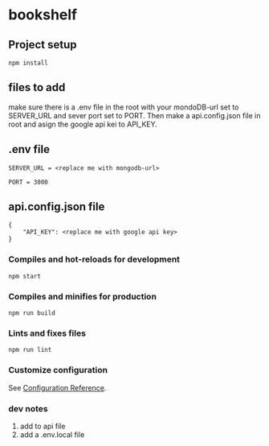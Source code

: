 # bookshelf

## Project setup
```
npm install
```
## files to add
make sure there is a .env file in the root with your mondoDB-url set to SERVER_URL and sever port set to PORT. Then make a api.config.json file in root and asign the google api kei to API_KEY.

## .env file
```
SERVER_URL = <replace me with mongodb-url>

PORT = 3000
```
## api.config.json file
```
{
    "API_KEY": <replace me with google api key>
}
```

### Compiles and hot-reloads for development
```
npm start
```

### Compiles and minifies for production
```
npm run build
```

### Lints and fixes files
```
npm run lint
```

### Customize configuration
See [Configuration Reference](https://cli.vuejs.org/config/).

### dev notes
1.	add to api file
2.	add a .env.local file